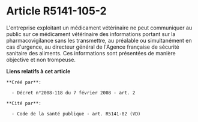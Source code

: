 # Article R5141-105-2

L'entreprise exploitant un médicament vétérinaire ne peut communiquer au public sur ce médicament vétérinaire des
informations portant sur la pharmacovigilance sans les transmettre, au préalable ou simultanément en cas d'urgence, au
directeur général de l'Agence française de sécurité sanitaire des aliments. Ces informations sont présentées de manière
objective et non trompeuse.

**Liens relatifs à cet article**

	**Créé par**:

	  - Décret n°2008-118 du 7 février 2008 - art. 2

	**Cité par**:

	  - Code de la santé publique - art. R5141-82 (VD)
